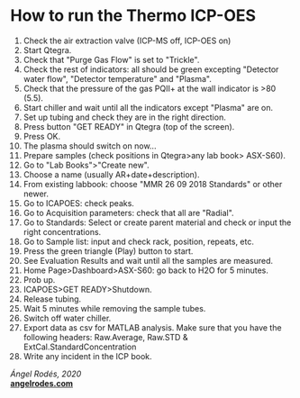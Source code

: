 # How to run the Thermo ICP-OES

1. Check the air extraction valve (ICP-MS off, ICP-OES on)
1. Start Qtegra.
1. Check that "Purge Gas Flow" is set to "Trickle".
1. Check the rest of indicators: all should be green excepting "Detector water flow", "Detector temperature" and "Plasma".
1. Check that the pressure of the gas PQII+ at the wall indicator is >80 (5.5).
1. Start chiller and wait until all the indicators except "Plasma" are on.
1. Set up tubing and check they are in the right direction.
1. Press button "GET READY" in Qtegra (top of the screen).
1. Press OK.
1. The plasma should switch on now...
1. Prepare samples (check positions in Qtegra>any lab book> ASX-S60).
1. Go to "Lab Books">"Create new".
1. Choose a name (usually AR+date+description).
1. From existing labbook: choose "MMR 26 09 2018 Standards" or other newer.
1. Go to ICAPOES: check peaks.
1. Go to Acquisition parameters: check that all are "Radial".
1. Go to Standards: Select or create parent material and check or input the right concentrations.
1. Go to Sample list: input and check rack, position, repeats, etc.
1. Press the green triangle (Play) button to start.
1. See Evaluation Results and wait until all the samples are measured.
1. Home Page>Dashboard>ASX-S60: go back to H2O for 5 minutes.
1. Prob up.
1. ICAPOES>GET READY>Shutdown.
1. Release tubing.
1. Wait 5 minutes while removing the sample tubes.
1. Switch off water chiller.
1. Export data as csv for MATLAB analysis. Make sure that you have the following headers:  Raw.Average, Raw.STD & ExtCal.StandardConcentration
1. Write any incident in the ICP book.

*Ángel Rodés, 2020*\
[**angelrodes.com**](https://angelrodes.wordpress.com/)

